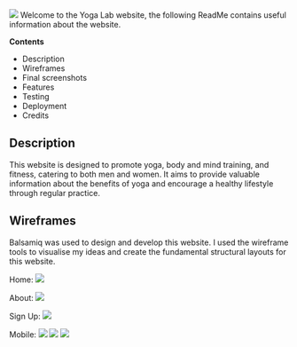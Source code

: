 <img src="assets/images/amiresponsive.png">
Welcome to the Yoga Lab website, the following ReadMe contains useful information about the website.

**Contents**
 - Description
 - Wireframes
 - Final screenshots
 - Features
 - Testing
 - Deployment
 - Credits

## Description
This website is designed to promote yoga, body and mind training, and fitness, catering to both men and women. It aims to provide valuable information about the benefits of yoga and encourage a healthy lifestyle through regular practice.

## Wireframes

Balsamiq was used to design and develop this website. I used the wireframe tools to visualise my ideas and create the fundamental structural layouts for this website. 

Home:
<img src="assets\images\New Wireframe 1.png">

About:
<img src="assets\images\New Wireframe 2.png">

Sign Up:
<img src="assets\images\New Wireframe 3.png">

Mobile:
<img src="assets\images\Wireframe Mobile 1.png">
<img src="assets\images\Wireframe Mobile 2.png">
<img src="assets\images\Wireframe Mobile 3.png">